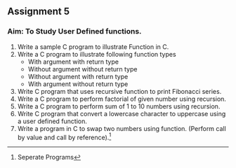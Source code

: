 ## Assignment 5
### Aim: To Study User Defined functions.
1. Write a sample C program to illustrate Function in C.
2. Write a C program to illustrate following function types
   - With argument with return type
   - Without argument without return type
   - Without argument with return type
   - With argument without return type
3. Write C program that uses recursive function to print Fibonacci series.
4. Write a C program to perform factorial of given number using recursion.
5. Write a C program to perform sum of 1 to 10 numbers using recursion.
6. Write C program that convert a lowercase character to uppercase using a
user defined function.
7. Write a program in C to swap two numbers using function. (Perform call by
value and call by reference).[^1]

[^1]: Seperate Programs
